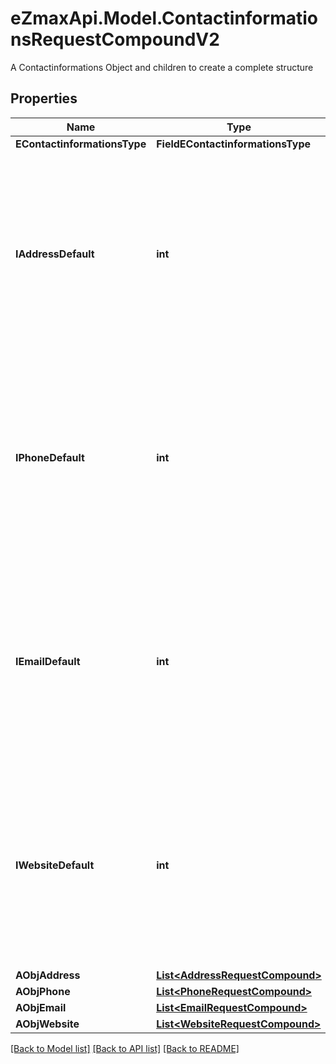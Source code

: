 # eZmaxApi.Model.ContactinformationsRequestCompoundV2
A Contactinformations Object and children to create a complete structure

## Properties

Name | Type | Description | Notes
------------ | ------------- | ------------- | -------------
**EContactinformationsType** | **FieldEContactinformationsType** |  | 
**IAddressDefault** | **int** | The index in the a_objAddress array (zero based index) representing the Address object that should become the default one.  You can leave the value to 0 if the array is empty. | 
**IPhoneDefault** | **int** | The index in the a_objPhone array (zero based index) representing the Phone object that should become the default one.  You can leave the value to 0 if the array is empty. | 
**IEmailDefault** | **int** | The index in the a_objEmail array (zero based index) representing the Email object that should become the default one.  You can leave the value to 0 if the array is empty. | 
**IWebsiteDefault** | **int** | The index in the a_objWebsite array (zero based index) representing the Website object that should become the default one.  You can leave the value to 0 if the array is empty. | 
**AObjAddress** | [**List&lt;AddressRequestCompound&gt;**](AddressRequest.md) |  | 
**AObjPhone** | [**List&lt;PhoneRequestCompound&gt;**](PhoneRequest.md) |  | 
**AObjEmail** | [**List&lt;EmailRequestCompound&gt;**](EmailRequest.md) |  | 
**AObjWebsite** | [**List&lt;WebsiteRequestCompound&gt;**](WebsiteRequest.md) |  | 

[[Back to Model list]](../README.md#documentation-for-models) [[Back to API list]](../README.md#documentation-for-api-endpoints) [[Back to README]](../README.md)

